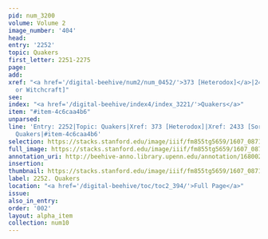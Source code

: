 ```yaml
---
pid: num_3200
volume: Volume 2
image_number: '404'
head:
entry: '2252'
topic: Quakers
first_letter: 2251-2275
page:
add:
xref: "<a href='/digital-beehive/num2/num_0452/'>373 [Heterodox]</a>|2433 [Sorcery
  or Witchcraft]"
see:
index: "<a href='/digital-beehive/index4/index_3221/'>Quakers</a>"
item: "#item-4c6caa4b6"
unparsed:
line: 'Entry: 2252|Topic: Quakers|Xref: 373 [Heterodox]|Xref: 2433 [Sorcery or Witchcraft]|Index:
  Quakers|#item-4c6caa4b6'
selection: https://stacks.stanford.edu/image/iiif/fm855tg5659/1607_0871/814,1138,2871,989/full/0/default.jpg
full_image: https://stacks.stanford.edu/image/iiif/fm855tg5659/1607_0871/full/full/0/default.jpg
annotation_uri: http://beehive-anno.library.upenn.edu/annotation/1680022279278
insertion:
thumbnail: https://stacks.stanford.edu/image/iiif/fm855tg5659/1607_0871/814,1138,600,180/250,/0/default.jpg
label: 2252. Quakers
location: "<a href='/digital-beehive/toc/toc2_394/'>Full Page</a>"
issue:
also_in_entry:
order: '002'
layout: alpha_item
collection: num10
---
```


